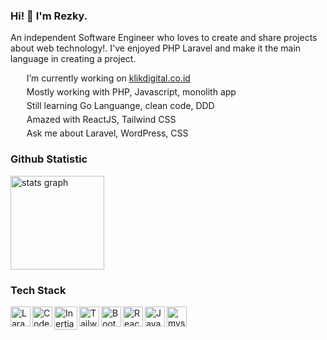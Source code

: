 ### Hi! 👋 I'm Rezky. 
An independent Software Engineer who loves to create and share projects about web technology!. I've enjoyed PHP Laravel and make it the main language in creating a project.

<img width="14px" src="https://tabler-icons.io/static/tabler-icons/icons/device-desktop.svg"/> &nbsp; I’m currently working on [klikdigital.co.id](https://klikdigital.co.id/)<br/>
<img width="14px" style="padding-top:5px;" src="https://tabler-icons.io/static/tabler-icons/icons/tools.svg"/> &nbsp;  Mostly working with PHP, Javascript, monolith app <br/>
<img width="14px" style="padding-top:5px;" src="https://tabler-icons.io/static/tabler-icons/icons/microscope.svg"/> &nbsp; Still learning Go Languange, clean code, DDD <br/>
<img width="14px" style="padding-top:5px;" src="https://tabler-icons.io/static/tabler-icons/icons/wand.svg"/> &nbsp; Amazed with ReactJS, Tailwind CSS <br/>
<img width="14px" style="padding-top:5px;" src="https://tabler-icons.io/static/tabler-icons/icons/message-circle-2.svg"/> &nbsp; Ask me about Laravel, WordPress, CSS <br/>

### Github Statistic
<div align="left">
  <img src="https://github-readme-stats.vercel.app/api?hide_title=false&hide_rank=false&show_icons=true&include_all_commits=true&theme=graywhite&count_private=true&disable_animations=false&locale=en&hide_border=false&username=rezkyrere" height="150" alt="stats graph"  />
</div>

### Tech Stack
<p align="left">
<a href="#"><img align="left" alt="Laravel" title="Laravel" width="32px" src="https://ik.imagekit.io/txrzakrd4/stack-icon/laravel.svg" /></a>
<a href="#"><img align="left" alt="Codeigniter" title="Codeigniter" width="32px" src="https://ik.imagekit.io/txrzakrd4/stack-icon/codeigniter.svg" /></a>
<a href="#"><img align="left" alt="InertiaJS" title="InertiaJS" width="37px" src="https://ik.imagekit.io/txrzakrd4/stack-icon/inertia.svg" /></a>
<a href="#"><img align="left" alt="Tailwind" title="Tailwind" width="32px" src="https://ik.imagekit.io/txrzakrd4/stack-icon/tailwind.svg" /></a>
<a href="#"><img align="left" alt="Bootstrap" title="Bootstrap" width="32px" src="https://ik.imagekit.io/txrzakrd4/stack-icon/bootstrap.svg" /></a>
<a href="#"><img align="left" alt="ReactJS" title="ReactJS" width="32px" src="https://ik.imagekit.io/txrzakrd4/stack-icon/reactjs.svg" /></a>
<a href="#"><img align="left" alt="Javascrtip" title="Javascrtip" width="32px" src="https://ik.imagekit.io/txrzakrd4/stack-icon/javascript.svg" /></a>
<a href="#"><img align="left" alt="mysql" title="mysql" width="32px" src="https://ik.imagekit.io/txrzakrd4/stack-icon/mysql.svg" /></a>
</p>
